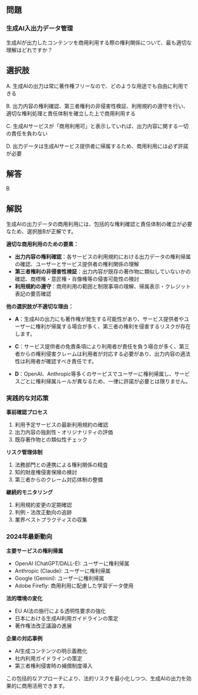 ## 問題
### 生成AI入出力データ管理
生成AIが出力したコンテンツを商用利用する際の権利関係について、最も適切な理解はどれですか？

## 選択肢
A. 生成AIの出力は常に著作権フリーなので、どのような用途でも自由に利用できる

B. 出力内容の権利確認、第三者権利の非侵害性検証、利用規約の遵守を行い、適切な権利処理と責任体制を確立した上で商用利用する

C. 生成AIサービスが「商用利用可」と表示していれば、出力内容に関する一切の責任を負わない

D. 出力データは生成AIサービス提供者に帰属するため、商用利用には必ず許諾が必要

## 解答
B

## 解説
生成AIの出力データの商用利用には、包括的な権利確認と責任体制の確立が必要なため、選択肢Bが正解です。

**適切な商用利用のための要素：**

- **出力内容の権利確認**：各サービスの利用規約における出力データの権利帰属の確認、ユーザーとサービス提供者の権利関係の理解
- **第三者権利の非侵害性検証**：出力内容が既存の著作物に類似していないかの確認、商標権・意匠権・肖像権等の侵害可能性の検討
- **利用規約の遵守**：商用利用の範囲と制限事項の理解、帰属表示・クレジット表記の要否確認

**他の選択肢が不適切な理由：**

- **A**：生成AIの出力にも著作権が発生する可能性があり、サービス提供者やユーザーに権利が帰属する場合が多く、第三者の権利を侵害するリスクが存在します。

- **C**：サービス提供者の免責条項により利用者が責任を負う場合が多く、第三者からの権利侵害クレームは利用者が対応する必要があり、出力内容の適法性は利用者が確認すべき責任です。

- **D**：OpenAI、Anthropic等多くのサービスでユーザーに権利帰属し、サービスごとに権利帰属ルールが異なるため、一律に許諾が必要とは限りません。

### 実践的な対応策

**事前確認プロセス**
1. 利用予定サービスの最新利用規約の確認
2. 出力内容の独創性・オリジナリティの評価
3. 既存著作物との類似性チェック

**リスク管理体制**
1. 法務部門との連携による権利関係の精査
2. 知的財産権侵害保険の検討
3. 第三者からのクレーム対応体制の整備

**継続的モニタリング**
1. 利用規約変更の定期確認
2. 判例・法改正動向の追跡
3. 業界ベストプラクティスの収集

### 2024年最新動向

**主要サービスの権利帰属**
- OpenAI (ChatGPT/DALL-E): ユーザーに権利帰属
- Anthropic (Claude): ユーザーに権利帰属  
- Google (Gemini): ユーザーに権利帰属
- Adobe Firefly: 商用利用に配慮した学習データ使用

**法的環境の変化**
- EU AI法の施行による透明性要求の強化
- 日本における生成AI利用ガイドラインの策定
- 著作権法改正議論の進展

**企業の対応事例**
- AI生成コンテンツの明示義務化
- 社内利用ガイドラインの策定
- 第三者権利侵害時の補償制度導入

この包括的なアプローチにより、法的リスクを最小化しつつ、生成AIの出力を効果的に商用活用できます。 